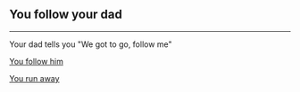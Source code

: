 ## You follow your dad
---
Your dad tells you "We got to go, follow me"

[You follow him](following.md)

[You run away](run.md)
